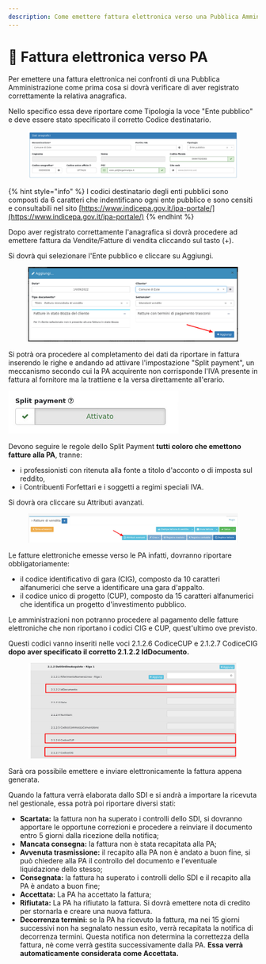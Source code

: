 ```yaml
---
description: Come emettere fattura elettronica verso una Pubblica Amministrazione
---
```


# 🏫 Fattura elettronica verso PA

Per emettere una fattura elettronica nei confronti di una Pubblica Amministrazione come prima cosa si dovrà verificare di aver registrato correttamente la relativa anagrafica.

Nello specifico essa deve riportare come Tipologia la voce "Ente pubblico" e deve essere stato specificato il corretto Codice destinatario.

<figure><img src="../../../.gitbook/assets/immagine (304).png" alt=""><figcaption></figcaption></figure>

{% hint style="info" %}
I codici destinatario degli enti pubblici sono composti da 6 caratteri che indentificano ogni ente pubblico e sono censiti e consultabili nel sito [https://www.indicepa.gov.it/ipa-portale/](https://www.indicepa.gov.it/ipa-portale/)
{% endhint %}

Dopo aver registrato correttamente l'anagrafica si dovrà procedere ad emettere fattura da Vendite/Fatture di vendita cliccando sul tasto (+).

Si dovrà qui selezionare l'Ente pubblico e cliccare su Aggiungi.

<figure><img src="../../../.gitbook/assets/immagine (235).png" alt=""><figcaption></figcaption></figure>

Si potrà ora procedere al completamento dei dati da riportare in fattura inserendo le righe e andando ad attivare l'impostazione "Split payment", un meccanismo secondo cui la PA acquirente non corrisponde l'IVA presente in fattura al fornitore ma la trattiene e la versa direttamente all'erario.

&#x20;                                          <img src="../../../.gitbook/assets/immagine (162).png" alt="" data-size="original">



Devono seguire le regole dello Split Payment **tutti coloro che emettono fatture alla PA**, tranne:

* i professionisti con ritenuta alla fonte a titolo d'acconto o di imposta sul reddito,
* i Contribuenti Forfettari e i soggetti a regimi speciali IVA.

Si dovrà ora cliccare su Attributi avanzati.

<figure><img src="../../../.gitbook/assets/immagine (303).png" alt=""><figcaption></figcaption></figure>

Le fatture elettroniche emesse verso le PA infatti, dovranno riportare obbligatoriamente:

* il codice identificativo di gara (CIG), composto da 10 caratteri alfanumerici che serve a identificare una gara d'appalto.
* il codice unico di progetto (CUP), composto da 15 caratteri alfanumerici che identifica un progetto d'investimento pubblico.

Le amministrazioni non potranno procedere al pagamento delle fatture elettroniche che non riportano i codici CIG e CUP, quest'ultimo ove previsto.

Questi codici vanno inseriti nelle voci 2.1.2.6 CodiceCUP e 2.1.2.7 CodiceCIG **dopo aver specificato il corretto 2.1.2.2 IdDocumento.**

<figure><img src="../../../.gitbook/assets/immagine (497).png" alt=""><figcaption></figcaption></figure>

Sarà ora possibile emettere e inviare elettronicamente la fattura appena generata.

Quando la fattura verrà elaborata dallo SDI e si andrà a importare la ricevuta nel gestionale, essa potrà poi riportare diversi stati:

* **Scartata:** la fattura non ha superato i controlli dello SDI, si dovranno apportare le opportune correzioni e procedere a reinviare il documento entro 5 giorni dalla ricezione della notifica;
* **Mancata consegna:** la fattura non è stata recapitata alla PA;
* **Avvenuta trasmissione:** il recapito alla PA non è andato a buon fine, si può chiedere alla PA il controllo del documento e l'eventuale liquidazione dello stesso;
* **Consegnata:** la fattura ha superato i controlli dello SDI e il recapito alla PA è andato a buon fine;
* **Accettata:** La PA ha accettato la fattura;
* **Rifiutata:** La PA ha rifiutato la fattura. Si dovrà emettere nota di credito per stornarla e creare una nuova fattura.
* **Decorrenza termini:** se la PA ha ricevuto la fattura, ma nei 15 giorni successivi non ha segnalato nessun esito, verrà recapitata la notifica di decorrenza termini. Questa notifica non determina la correttezza della fattura, nè come verrà gestita successivamente dalla PA. **Essa verrà automaticamente considerata come Accettata.**
